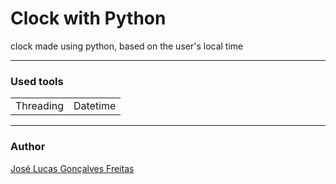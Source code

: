 <h1>Clock with Python</h1>
<p>clock made using python, based on the user's local time</p>
<hr style = "color="#030EFB">
<h3>Used tools</h3>
<table>
  <tr>
    <td>Threading</td>
    <td>Datetime</td>
  </tr>
</table>
<hr style = "color="#030EFB">
<h3>Author</h3>
<a href="https://www.instagram.com/jlucasgf/?hl=pt-br">José Lucas Gonçalves Freitas</a> 
